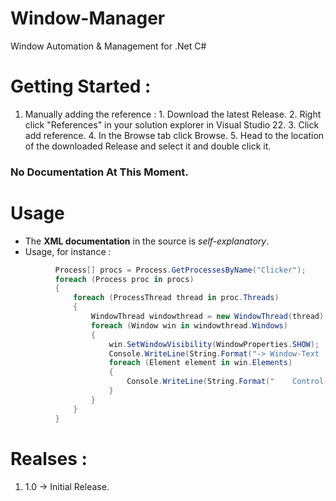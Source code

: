 # Window-Manager
Window Automation &amp; Management for .Net C#

# Getting Started :
  1. Manually adding the reference :
    1. Download the latest Release.
    2. Right click "References" in your solution explorer in Visual Studio 22.
    3. Click add reference.
    4. In the Browse tab click Browse.
    5. Head to the location of the downloaded Release and select it and double click it.

### No Documentation At This Moment.

# Usage 
  * The **XML documentation** in the source is *self-explanatory*.
  * Usage, for instance :
  ```cs
            Process[] procs = Process.GetProcessesByName("Clicker");
            foreach (Process proc in procs)
            {
                foreach (ProcessThread thread in proc.Threads)
                {
                    WindowThread windowthread = new WindowThread(thread);
                    foreach (Window win in windowthread.Windows)
                    {
                        win.SetWindowVisibility(WindowProperties.SHOW);
                        Console.WriteLine(String.Format("-> Window-Text : {0}", win.Text));
                        foreach (Element element in win.Elements)
                        {
                            Console.WriteLine(String.Format("    Control-Text : {0}", element.Text));
                        }
                    }
                }
            }
  ```
   
# Realses : 
  1. 1.0 -> Initial Release.
